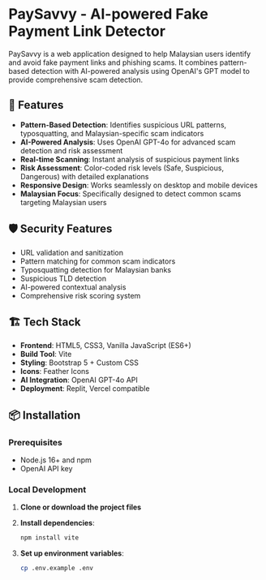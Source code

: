 # PaySavvy - AI-powered Fake Payment Link Detector

PaySavvy is a web application designed to help Malaysian users identify and avoid fake payment links and phishing scams. It combines pattern-based detection with AI-powered analysis using OpenAI's GPT model to provide comprehensive scam detection.

## 🚀 Features

- **Pattern-Based Detection**: Identifies suspicious URL patterns, typosquatting, and Malaysian-specific scam indicators
- **AI-Powered Analysis**: Uses OpenAI GPT-4o for advanced scam detection and risk assessment
- **Real-time Scanning**: Instant analysis of suspicious payment links
- **Risk Assessment**: Color-coded risk levels (Safe, Suspicious, Dangerous) with detailed explanations
- **Responsive Design**: Works seamlessly on desktop and mobile devices
- **Malaysian Focus**: Specifically designed to detect common scams targeting Malaysian users

## 🛡️ Security Features

- URL validation and sanitization
- Pattern matching for common scam indicators
- Typosquatting detection for Malaysian banks
- Suspicious TLD detection
- AI-powered contextual analysis
- Comprehensive risk scoring system

## 🏗️ Tech Stack

- **Frontend**: HTML5, CSS3, Vanilla JavaScript (ES6+)
- **Build Tool**: Vite
- **Styling**: Bootstrap 5 + Custom CSS
- **Icons**: Feather Icons
- **AI Integration**: OpenAI GPT-4o API
- **Deployment**: Replit, Vercel compatible

## 📦 Installation

### Prerequisites
- Node.js 16+ and npm
- OpenAI API key

### Local Development

1. **Clone or download the project files**
2. **Install dependencies**:
   ```bash
   npm install vite
   ```

3. **Set up environment variables**:
   ```bash
   cp .env.example .env
   